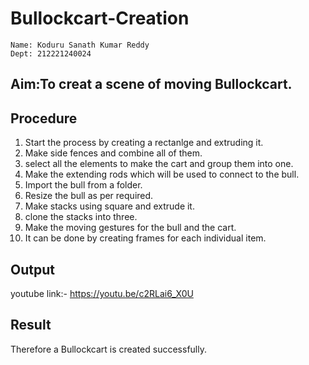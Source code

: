 # Bullockcart-Creation
~~~
Name: Koduru Sanath Kumar Reddy
Dept: 212221240024
~~~

## Aim:To creat a scene of moving Bullockcart.


## Procedure
1. Start the process by creating a rectanlge and extruding it. 
2. Make side fences and combine all of them. 
3. select all the elements to make the cart and group them into one. 
4. Make the extending rods which will be used to connect to the bull.
5. Import the bull from a folder.
6. Resize the bull as per required. 
7. Make stacks using square and extrude it. 
8. clone the stacks into three. 
9. Make the moving gestures for the bull and the cart. 
10. It can be done by creating frames for each individual item. 

## Output
youtube link:- https://youtu.be/c2RLai6_X0U

## Result
Therefore a Bullockcart is created successfully. 
